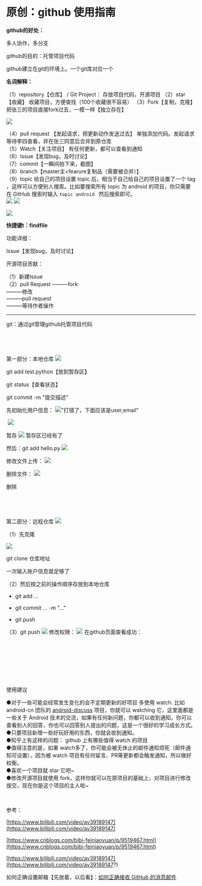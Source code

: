 # 原创：github 使用指南

**github的好处：**

多人协作，多分支

> 


github的目的：托管项目代码

github建立在git的环境上。一个git库对应一个

**名词解释：**

> 
（1）repository【仓库】 / Git Project： 存放项目代码，开源项目
（2）star【收藏】 收藏项目，方便查找（100个收藏很不容易）
（3）Fork【复制，克隆】 把张三的项目直接fork过去，一模一样【独立存在】

![](https://imgconvert.csdnimg.cn/aHR0cHM6Ly9waWMxLnpoaW1nLmNvbS92Mi05NzI3MmI5YTNiNDQ2MTEyYWJhMjA0YWJmYWEzMGU4MF9iLnBuZw?x-oss-process=image/format,png)
> 
（4）pull request 【发起请求，把更新动作发送过去】 单独添加代码。发起请求等待李四查看，并在张三同意后合并到原仓库  
（5）Watch【关注项目】 有任何更新，都可以查看到通知  
（6）Issue【发现bug，及时讨论】  
（7）commit【一瞬间拍下来，截图】  
（8）branch【master主+fearure复制品（需要被合并）】  
（9）topic 给自己的项目设置 topic 后，相当于自己给自己的项目设置了一个 tag ，这样可以方便别人搜索。比如要搜索所有 topic 为 android 的项目，你只需要在 GitHub 搜索时输入 `topic android ` 然后搜索即可。  
![](https://imgconvert.csdnimg.cn/aHR0cHM6Ly9waWMzLnpoaW1nLmNvbS92Mi0zMTg2OTU0MTU1ODNmZjExMTUzZDZjNTMxYTcxYzgzMl9iLnBuZw?x-oss-process=image/format,png)
![](https://imgconvert.csdnimg.cn/aHR0cHM6Ly9waWMxLnpoaW1nLmNvbS92Mi1jYzkyNTk3ZTQwZTBhNzhmYWFlOGMzOWQwNGZjNjczY19iLnBuZw?x-oss-process=image/format,png)

![](https://imgconvert.csdnimg.cn/aHR0cHM6Ly9waWMyLnpoaW1nLmNvbS92Mi1kODZkYWY3NTM5Mjg4OTZiZTAyZGYxNDMyOGVkYjE0MV9iLnBuZw?x-oss-process=image/format,png)


**快捷键t：findfile**

功能详细：

Issue【发现bug，及时讨论】

开源项目贡献：

> 
（1）新建Issue  
（2）pull Request
———fork  
———修改  
———pull request  
———等待作者操作


---


git：通过git管理github托管项目代码

##  

第一部分：本地仓库
![](https://imgconvert.csdnimg.cn/aHR0cHM6Ly9waWMxLnpoaW1nLmNvbS84MC92Mi1hYzdkNTNiZTA5ZmM4MzY5ODJjZjZiYWEzZWVkMjlmM19oZC5wbmc?x-oss-process=image/format,png)
> 
git add test.python【放到暂存区】


> 
git status【查看状态】


> 
git commit -m "提交描述"


先初始化用户信息：
!["打错了，下面应该是user,email"](https://imgconvert.csdnimg.cn/aHR0cHM6Ly9waWMxLnpoaW1nLmNvbS84MC92Mi1hN2YwMTIzNGJlMjYxNjM2Mzc5Mzc3MGQ5YmJjZTI5Zl9oZC5wbmc?x-oss-process=image/format,png)



 ![](https://imgconvert.csdnimg.cn/aHR0cHM6Ly9waWM0LnpoaW1nLmNvbS84MC92Mi0xMzZiOWJkMmIxYTk1MmY2Njc1MmUzYjMwM2MzOWZlYl9oZC5wbmc?x-oss-process=image/format,png)

暂存
![](https://imgconvert.csdnimg.cn/aHR0cHM6Ly9waWMzLnpoaW1nLmNvbS84MC92Mi01NmI5ZTU5MWIyYjliODYzYzdiZDYwNzIzYTEzNzc5OF9oZC5wbmc?x-oss-process=image/format,png)
暂存区已经有了

然后：git add hello.py
![](https://imgconvert.csdnimg.cn/aHR0cHM6Ly9waWM0LnpoaW1nLmNvbS84MC92Mi1kY2Q2ZmVhY2QyZDA4YTBiZDNmNmNmMTcwZjExYjNlMl9oZC5wbmc?x-oss-process=image/format,png)

修改文件上传：
![](https://imgconvert.csdnimg.cn/aHR0cHM6Ly9waWM0LnpoaW1nLmNvbS84MC92Mi04NTFmZTA4YWE1MTYwMTkxMWE0YzAxOTg5MzAyOGE0MV9oZC5wbmc?x-oss-process=image/format,png)

删除文件：
![](https://imgconvert.csdnimg.cn/aHR0cHM6Ly9waWMxLnpoaW1nLmNvbS84MC92Mi0xNTBiNGM0OWU2MWVjZjJlODkyYjMyMjRhMDk1ODk4N19oZC5wbmc?x-oss-process=image/format,png)

删除

##  

第二部分：远程仓库
![](https://imgconvert.csdnimg.cn/aHR0cHM6Ly9waWMyLnpoaW1nLmNvbS84MC92Mi1mYmM5YTk1N2EyYTZmYWRkNDdhYWZlYzk3ZjAyMGM1OV9oZC5wbmc?x-oss-process=image/format,png)

> 
（1）先克隆

![](https://imgconvert.csdnimg.cn/aHR0cHM6Ly9waWM0LnpoaW1nLmNvbS84MC92Mi1hMmE4MzI2ZWVmZjQwZjY1ZGE1OGY0YjlkZmEwMTBjOF9oZC5wbmc?x-oss-process=image/format,png)
> 
git clone 仓库地址


一次输入账户信息就足够了

（2）然后按之前的操作顺序存放到本地仓库


- git add ...



- git commit ... -m "..."



- git push


（3）git push
![](https://imgconvert.csdnimg.cn/aHR0cHM6Ly9waWMyLnpoaW1nLmNvbS84MC92Mi01MDlhMjIwMTNjZDk0ZDY0MjFmZTA3MGI2ZTA2NDA2M19oZC5wbmc?x-oss-process=image/format,png)
修改权限：
![](https://imgconvert.csdnimg.cn/aHR0cHM6Ly9waWMzLnpoaW1nLmNvbS84MC92Mi0yOTcxMDNmYzAyOGVmOGY2NjJjZjA0ZGUxYjVhNzgxNl9oZC5wbmc?x-oss-process=image/format,png)
在github页面查看成功：

 

 

##  

使用建议

> 
●对于一些可能会经常发生变化的会不定期更新的好项目 多使用 watch. 比如 android-cn 团队的 [android-discuss](https://link.jianshu.com/?t=https%3A%2F%2Fgithub.com%2Fandroid-cn%2Fandroid-discuss) 项目，你就可以 watching 它，这里面都是一些关于 Android 技术的交流，如果有任何新问题，你都可以收到通知，你可以查看别人的回答，你也可以回答别人提出的问题，这是一个很好的学习成长方式。  
●只要项目新增一些好玩好用的东西，你就会收到通知。  
●知乎上有这样的问题： github 上有哪些值得 watch 的项目  
●值得注意的是，如果 watch多了，你可能会被无休止的邮件通知烦死（邮件通知可设置），因为被 watch 项目有任何留言、PR等更新都会触发通知，所以做好权衡。  
●喜欢一个项目就 star 它吧~  
●修改开源项目就使用 fork，这样你就可以在原项目的基础上，对项目进行修改提交，现在你是这个项目的主人啦~  


 

参考：

[https://www.bilibili.com/video/av39189147](https://www.bilibili.com/video/av39189147)

[https://www.cnblogs.com/bibi-feiniaoyuan/p/9519467.html](https://www.cnblogs.com/bibi-feiniaoyuan/p/9519467.html)

[https://www.bilibili.com/video/av39189147](https://www.bilibili.com/video/av39189147?)

如何正确设置邮箱【先放着，以后看】：[如何正确接收 GitHub 的消息邮件](https://github.com/cssmagic/blog/issues/49)
